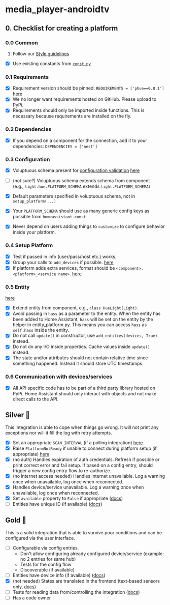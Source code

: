 # media_player-androidtv


## 0. Checklist for creating a platform

### 0.0 Common

 1. Follow our [Style guidelines](development_guidelines.md)
- [x] Use existing constants from [`const.py`](https://github.com/home-assistant/home-assistant/blob/dev/homeassistant/const.py)

### 0.1 Requirements

- [x] Requirement version should be pinned: `REQUIREMENTS = ['phue==0.8.1']` [here](https://github.com/a1ex4/home-assistant/blob/androidtv/homeassistant/components/media_player/androidtv.py#L35)
- [x] We no longer want requirements hosted on GitHub. Please upload to PyPi.
- [x] Requirements should only be imported inside functions. This is necessary because requirements are installed on the fly.

### 0.2 Dependencies

- [x] If you depend on a component for the connection, add it to your dependencies: `DEPENDENCIES = ['nest']`

### 0.3 Configuration

- [x] Voluptuous schema present for [configuration validation](development_validation.md) [here](https://github.com/a1ex4/home-assistant/blob/androidtv/homeassistant/components/media_player/androidtv.py#L50-L57)
- [ ] (not sure?) Voluptuous schema extends schema from component<br>(e.g., `light.hue.PLATFORM_SCHEMA` extends `light.PLATFORM_SCHEMA`)
- [x] Default parameters specified in voluptuous schema, not in `setup_platform(...)`
- [x] Your `PLATFORM_SCHEMA` should use as many generic config keys as possible from `homeassistant.const`

- [x] Never depend on users adding things to `customize` to configure behavior inside your platform.

### 0.4 Setup Platform

- [x] Test if passed in info (user/pass/host etc.) works.
- [x] Group your calls to `add_devices` if possible. [here](https://github.com/a1ex4/home-assistant/blob/androidtv/homeassistant/components/media_player/androidtv.py#L150)
- [x] If platform adds extra services, format should be `<component>.<platform>_<service name>`. [here](https://github.com/a1ex4/home-assistant/blob/androidtv/homeassistant/components/media_player/androidtv.py#L173)

### 0.5 Entity
[here](https://github.com/a1ex4/home-assistant/blob/androidtv/homeassistant/components/media_player/androidtv.py#L176)
- [x] Extend entity from component, e.g., `class HueLight(Light)`.
- [x] Avoid passing in `hass` as a parameter to the entity. When the entity has been added to Home Assistant, `hass` will be set on the entity by the helper in entity_platform.py. This means you can access `hass` as `self.hass` inside the entity.
- [x] Do not call `update()` in constructor, use `add_entities(devices, True)` instead.
- [x] Do not do any I/O inside properties. Cache values inside `update()` instead.
- [x] The state and/or attributes should not contain relative time since something happened. Instead it should store UTC timestamps.

### 0.6 Communication with devices/services

- [x] All API specific code has to be part of a third party library hosted on PyPi. Home Assistant should only interact with objects and not make direct calls to the API.

## Silver 🥈

This integration is able to cope when things go wrong. It will not print any exceptions nor will it fill the log with retry attempts.

- [x] Set an appropriate `SCAN_INTERVAL` (if a polling integration) [here](https://github.com/a1ex4/home-assistant/blob/androidtv/homeassistant/components/media_player/androidtv.py#L202)
- [x] Raise `PlatformNotReady` if unable to connect during platform setup (if appropriate) [here](https://github.com/a1ex4/home-assistant/blob/androidtv/homeassistant/components/media_player/androidtv.py#L115-L148)
- [x] (no auth) Handles expiration of auth credentials. Refresh if possible or print correct error and fail setup. If based on a config entry, should trigger a new config entry flow to re-authorize.
- [x] (no internet access needed) Handles internet unavailable. Log a warning once when unavailable, log once when reconnected.
- [x] Handles device/service unavailable. Log a warning once when unavailable, log once when reconnected.
- [x] Set `available` property to `False` if appropriate ([docs](entity_index.md#generic-properties))
- [ ] Entities have unique ID (if available) ([docs](entity_registry_index.md#unique-id-requirements))

## Gold 🥇

This is a solid integration that is able to survive poor conditions and can be configured via the user interface.

- [ ] Configurable via config entries.
  - Don't allow configuring already configured device/service (example: no 2 entries for same hub)
  - Tests for the config flow
  - Discoverable (if available)
- [ ] Entities have device info (if available) ([docs](device_registry_index.md#defining-devices))
- [x] (not needed) States are translated in the frontend (text-based sensors only, [docs](internationalization_index.md))
- [ ] Tests for reading data from/controlling the integration ([docs](development_testing.md))
- [ ] Has a code owner
